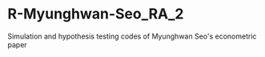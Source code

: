 # R-Myunghwan-Seo_RA_2
Simulation and hypothesis testing codes of Myunghwan Seo's econometric paper
